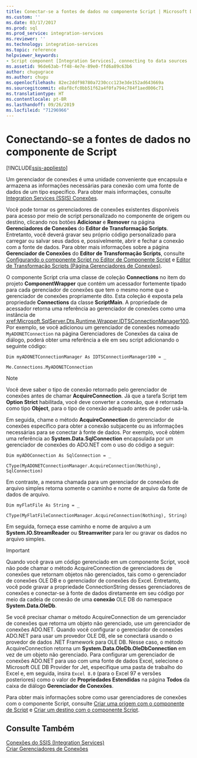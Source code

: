 ```yaml
---
title: Conectar-se a fontes de dados no componente Script | Microsoft Docs
ms.custom: ''
ms.date: 03/17/2017
ms.prod: sql
ms.prod_service: integration-services
ms.reviewer: ''
ms.technology: integration-services
ms.topic: reference
helpviewer_keywords:
- Script component [Integration Services], connecting to data sources
ms.assetid: 96de63ab-ff48-4e7e-89e0-ffd6a89c63b6
author: chugugrace
ms.author: chugu
ms.openlocfilehash: 82ec2ddf98780a7230ccc123e3de152ad643669a
ms.sourcegitcommit: e8af8cfc0bb51f62a4f0fa794c784f1aed006c71
ms.translationtype: HT
ms.contentlocale: pt-BR
ms.lasthandoff: 09/26/2019
ms.locfileid: "71296966"
---
```

# <a name="connecting-to-data-sources-in-the-script-component"></a>Conectando-se a fontes de dados no componente de Script

[!INCLUDE[ssis-appliesto](../../../includes/ssis-appliesto-ssvrpluslinux-asdb-asdw-xxx.md)]


  Um gerenciador de conexões é uma unidade conveniente que encapsula e armazena as informações necessárias para conexão com uma fonte de dados de um tipo específico. Para obter mais informações, consulte [Integration Services &#40;SSIS&#41; Conexões](../../../integration-services/connection-manager/integration-services-ssis-connections.md).  
  
 Você pode tornar os gerenciadores de conexões existentes disponíveis para acesso por meio de script personalizado no componente de origem ou destino, clicando nos botões **Adicionar** e **Remover** na página **Gerenciadores de Conexões** do **Editor de Transformação Scripts**. Entretanto, você deverá gravar seu próprio código personalizado para carregar ou salvar seus dados e, possivelmente, abrir e fechar a conexão com a fonte de dados. Para obter mais informações sobre a página **Gerenciador de Conexões** do **Editor de Transformação Scripts**, consulte [Configurando o componente Script no Editor de Componente Script](../../../integration-services/extending-packages-scripting/data-flow-script-component/configuring-the-script-component-in-the-script-component-editor.md) e [Editor de Transformação Scripts &#40;Página Gerenciadores de Conexões&#41;](../../../integration-services/data-flow/transformations/script-transformation-editor-connection-managers-page.md).  
  
 O componente Script cria uma classe de coleção **Connections** no item do projeto **ComponentWrapper** que contém um acessador fortemente tipado para cada gerenciador de conexões que tem o mesmo nome que o gerenciador de conexões propriamente dito. Esta coleção é exposta pela propriedade **Connections** da classe **ScriptMain**. A propriedade de acessador retorna uma referência ao gerenciador de conexões como uma instância de <xref:Microsoft.SqlServer.Dts.Runtime.Wrapper.IDTSConnectionManager100>. Por exemplo, se você adicionou um gerenciador de conexões nomeado `MyADONETConnection` na página Gerenciadores de Conexões da caixa de diálogo, poderá obter uma referência a ele em seu script adicionando o seguinte código:  
  
 `Dim myADONETConnectionManager As IDTSConnectionManager100 = _`  
  
 `Me.Connections.MyADONETConnection`  
  
> [!NOTE]  
>  Você deve saber o tipo de conexão retornado pelo gerenciador de conexões antes de chamar **AcquireConnection**. Já que a tarefa Script tem **Option Strict** habilitada, você deve converter a conexão, que é retornada como tipo **Object**, para o tipo de conexão adequado antes de poder usá-la.  
  
 Em seguida, chame o método **AcquireConnection** do gerenciador de conexões específico para obter a conexão subjacente ou as informações necessárias para se conectar à fonte de dados. Por exemplo, você obtém uma referência ao **System.Data.SqlConnection** encapsulada por um gerenciador de conexões do ADO.NET com o uso do código a seguir:  
  
 `Dim myADOConnection As SqlConnection = _`  
  
 `CType(MyADONETConnectionManager.AcquireConnection(Nothing), SqlConnection)`  
  
 Em contraste, a mesma chamada para um gerenciador de conexões de arquivo simples retorna somente o caminho e nome de arquivo da fonte de dados de arquivo.  
  
 `Dim myFlatFile As String = _`  
  
 `CType(MyFlatFileConnectionManager.AcquireConnection(Nothing), String)`  
  
 Em seguida, forneça esse caminho e nome de arquivo a um **System.IO.StreamReader** ou **Streamwriter** para ler ou gravar os dados no arquivo simples.  
  
> [!IMPORTANT]  
>  Quando você grava um código gerenciado em um componente Script, você não pode chamar o método AcquireConnection de gerenciadores de conexões que retornam objetos não gerenciados, tais como o gerenciador de conexões OLE DB e o gerenciador de conexões do Excel. Entretanto, você pode gravar a propriedade ConnectionString desses gerenciadores de conexões e conectar-se à fonte de dados diretamente em seu código por meio da cadeia de conexão de uma **conexão** OLE DB do namespace **System.Data.OleDb**.  
>   
>  Se você precisar chamar o método AcquireConnection de um gerenciador de conexões que retorna um objeto não gerenciado, use um gerenciador de conexões ADO.NET. Quando você configurar o gerenciador de conexões ADO.NET para usar um provedor OLE DB, ele se conectará usando o provedor de dados .NET Framework para OLE DB. Nesse caso, o método AcquireConnection retorna um **System.Data.OleDb.OleDbConnection** em vez de um objeto não gerenciado. Para configurar um gerenciador de conexões ADO.NET para uso com uma fonte de dados Excel, selecione o Microsoft OLE DB Provider for Jet, especifique uma pasta de trabalho do Excel e, em seguida, insira `Excel 8.0` (para o Excel 97 e versões posteriores) como o valor de **Propriedades Estendidas** na página **Todos** da caixa de diálogo **Gerenciador de Conexões**.  
  
 Para obter mais informações sobre como usar gerenciadores de conexões com o componente Script, consulte [Criar uma origem com o componente de Script](../../../integration-services/extending-packages-scripting-data-flow-script-component-types/creating-a-source-with-the-script-component.md) e [Criar um destino com o componente Script](../../../integration-services/extending-packages-scripting-data-flow-script-component-types/creating-a-destination-with-the-script-component.md).  
  
## <a name="see-also"></a>Consulte Também  
 [Conexões do SSIS &#40;Integration Services&#41;](../../../integration-services/connection-manager/integration-services-ssis-connections.md)   
 [Criar Gerenciadores de Conexões](https://msdn.microsoft.com/library/6ca317b8-0061-4d9d-b830-ee8c21268345)  
  
  
